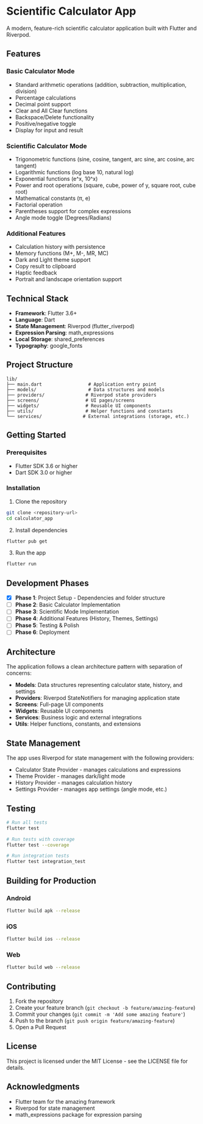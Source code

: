 # Scientific Calculator App

A modern, feature-rich scientific calculator application built with Flutter and Riverpod.

## Features

### Basic Calculator Mode
- Standard arithmetic operations (addition, subtraction, multiplication, division)
- Percentage calculations
- Decimal point support
- Clear and All Clear functions
- Backspace/Delete functionality
- Positive/negative toggle
- Display for input and result

### Scientific Calculator Mode
- Trigonometric functions (sine, cosine, tangent, arc sine, arc cosine, arc tangent)
- Logarithmic functions (log base 10, natural log)
- Exponential functions (e^x, 10^x)
- Power and root operations (square, cube, power of y, square root, cube root)
- Mathematical constants (π, e)
- Factorial operation
- Parentheses support for complex expressions
- Angle mode toggle (Degrees/Radians)

### Additional Features
- Calculation history with persistence
- Memory functions (M+, M-, MR, MC)
- Dark and Light theme support
- Copy result to clipboard
- Haptic feedback
- Portrait and landscape orientation support

## Technical Stack

- **Framework**: Flutter 3.6+
- **Language**: Dart
- **State Management**: Riverpod (flutter_riverpod)
- **Expression Parsing**: math_expressions
- **Local Storage**: shared_preferences
- **Typography**: google_fonts

## Project Structure

```
lib/
├── main.dart                 # Application entry point
├── models/                   # Data structures and models
├── providers/               # Riverpod state providers
├── screens/                 # UI pages/screens
├── widgets/                 # Reusable UI components
├── utils/                   # Helper functions and constants
└── services/               # External integrations (storage, etc.)
```

## Getting Started

### Prerequisites
- Flutter SDK 3.6 or higher
- Dart SDK 3.0 or higher

### Installation

1. Clone the repository
```bash
git clone <repository-url>
cd calculator_app
```

2. Install dependencies
```bash
flutter pub get
```

3. Run the app
```bash
flutter run
```

## Development Phases

- [x] **Phase 1**: Project Setup - Dependencies and folder structure
- [ ] **Phase 2**: Basic Calculator Implementation
- [ ] **Phase 3**: Scientific Mode Implementation
- [ ] **Phase 4**: Additional Features (History, Themes, Settings)
- [ ] **Phase 5**: Testing & Polish
- [ ] **Phase 6**: Deployment

## Architecture

The application follows a clean architecture pattern with separation of concerns:

- **Models**: Data structures representing calculator state, history, and settings
- **Providers**: Riverpod StateNotifiers for managing application state
- **Screens**: Full-page UI components
- **Widgets**: Reusable UI components
- **Services**: Business logic and external integrations
- **Utils**: Helper functions, constants, and extensions

## State Management

The app uses Riverpod for state management with the following providers:
- Calculator State Provider - manages calculations and expressions
- Theme Provider - manages dark/light mode
- History Provider - manages calculation history
- Settings Provider - manages app settings (angle mode, etc.)

## Testing

```bash
# Run all tests
flutter test

# Run tests with coverage
flutter test --coverage

# Run integration tests
flutter test integration_test
```

## Building for Production

### Android
```bash
flutter build apk --release
```

### iOS
```bash
flutter build ios --release
```

### Web
```bash
flutter build web --release
```

## Contributing

1. Fork the repository
2. Create your feature branch (`git checkout -b feature/amazing-feature`)
3. Commit your changes (`git commit -m 'Add some amazing feature'`)
4. Push to the branch (`git push origin feature/amazing-feature`)
5. Open a Pull Request

## License

This project is licensed under the MIT License - see the LICENSE file for details.

## Acknowledgments

- Flutter team for the amazing framework
- Riverpod for state management
- math_expressions package for expression parsing
